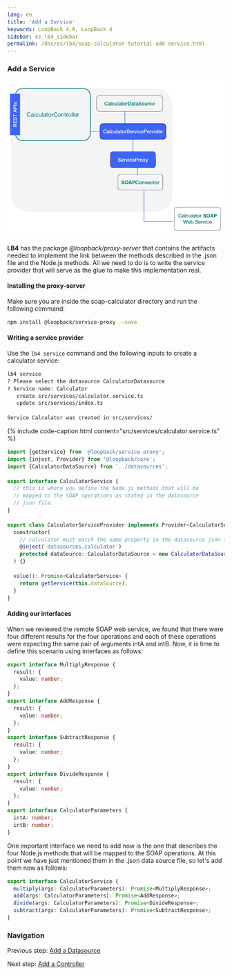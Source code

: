 ```yaml
---
lang: en
title: 'Add a Service'
keywords: LoopBack 4.0, LoopBack 4
sidebar: es_lb4_sidebar
permalink: /doc/es/lb4/soap-calculator-tutorial-add-service.html
---
```


### Add a Service

![soap-calculator-add-service](./imgs/loopback-example-soap-calculator_figure3.png)

**LB4** has the package _@loopback/proxy-server_ that contains the artifacts
needed to implement the link between the methods described in the .json file and
the Node.js methods. All we need to do is to write the service provider that
will serve as the glue to make this implementation real.

#### Installing the proxy-server

Make sure you are inside the soap-calculator directory and run the following
command:

```sh
npm install @loopback/service-proxy -—save
```

#### Writing a service provider

Use the `lb4 service` command and the following inputs to create a calculator
service:

```sh
lb4 service
? Please select the datasource CalculatorDatasource
? Service name: Calculator
   create src/services/calculator.service.ts
   update src/services/index.ts

Service Calculator was created in src/services/
```

{% include code-caption.html content="src/services/calculator.service.ts" %}

```ts
import {getService} from '@loopback/service-proxy';
import {inject, Provider} from '@loopback/core';
import {CalculatorDataSource} from '../datasources';

export interface CalculatorService {
  // this is where you define the Node.js methods that will be
  // mapped to the SOAP operations as stated in the datasource
  // json file.
}

export class CalculatorServiceProvider implements Provider<CalculatorService> {
  constructor(
    // calculator must match the name property in the datasource json file
    @inject('datasources.calculator')
    protected dataSource: CalculatorDataSource = new CalculatorDataSource(),
  ) {}

  value(): Promise<CalculatorService> {
    return getService(this.dataSource);
  }
}
```

#### Adding our interfaces

When we reviewed the remote SOAP web service, we found that there were four
different results for the four operations and each of these operations were
expecting the same pair of arguments intA and intB. Now, it is time to define
this scenario using interfaces as follows:

```ts
export interface MultiplyResponse {
  result: {
    value: number;
  };
}
export interface AddResponse {
  result: {
    value: number;
  };
}
export interface SubtractResponse {
  result: {
    value: number;
  };
}
export interface DivideResponse {
  result: {
    value: number;
  };
}
export interface CalculatorParameters {
  intA: number;
  intB: number;
}
```

One important interface we need to add now is the one that describes the four
Node.js methods that will be mapped to the SOAP operations. At this point we
have just mentioned them in the .json data source file, so let's add them now as
follows:

```ts
export interface CalculatorService {
  multiply(args: CalculatorParameters): Promise<MultiplyResponse>;
  add(args: CalculatorParameters): Promise<AddResponse>;
  divide(args: CalculatorParameters): Promise<DivideResponse>;
  subtract(args: CalculatorParameters): Promise<SubtractResponse>;
}
```

### Navigation

Previous step: [Add a Datasource](soap-calculator-tutorial-add-datasource.md)

Next step: [Add a Controller](soap-calculator-tutorial-add-controller.md)
